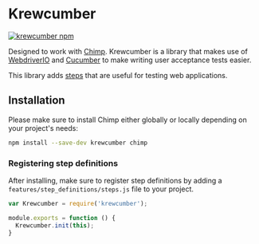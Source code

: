 # Krewcumber

[![krewcumber npm](https://img.shields.io/npm/v/krewcumber.svg)]()

Designed to work with [Chimp](https://chimp.readme.io/). Krewcumber is a library that makes use of
[WebdriverIO](http://webdriver.io/) and [Cucumber](https://cucumber.io/) to make writing user
acceptance tests easier.

This library adds [steps](https://github.com/sudokrew/krewcumber/wiki/Step-Documentation) that are
useful for testing web applications.

## Installation

Please make sure to install Chimp either globally or locally depending on your project's needs:

```bash
npm install --save-dev krewcumber chimp
```

### Registering step definitions

After installing, make sure to register step definitions by adding a
`features/step_definitions/steps.js` file to your project.

```js
var Krewcumber = require('krewcumber');

module.exports = function () {
  Krewcumber.init(this);
}
```
